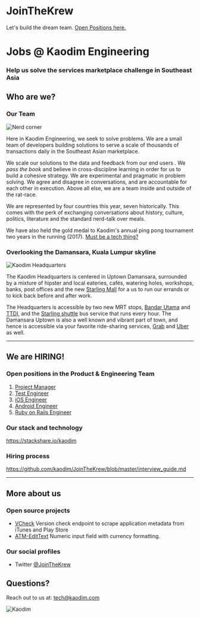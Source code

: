 # JoinTheKrew
Let's build the dream team. [Open Positions here.](#open-positions-in-the-product--engineering-team)


# Jobs @ Kaodim Engineering

### Help us solve the services marketplace challenge in Southeast Asia


## Who are we?


### Our Team

![Nerd corner](https://lh3.googleusercontent.com/xzreoy9KOmeVF7AF8GukdQ3k6Q0nGYQBKkN6_R36KstxSmkWushsTfeGKxd0oX1T1kv-ynHO5quI7YINSVwNUWMua32fIU_aGC985olZi9bPRShOyaq15S8KLf120x-14h9ER3Gbjg=w1280-h960-no)

Here in Kaodim Engineering, we seek to solve problems. We are a small team of developers building solutions to serve a scale of thousands of transactions daily in the Southeast Asian marketplace. 

We scale our solutions to the data and feedback from our end users . We *pass the book* and believe in cross-discipline learning in order for us to build a cohesive strategy. We are experimental and pragmatic in problem solving. We agree and disagree in conversations, and are accountable for each other in execution. Above all else, we are a team inside and outside of the rat-race.

We are represented by four countries this year, seven historically. This comes with the perk of exchanging conversations about history, culture, politics, literature and the standard nerd-talk over meals. 

We have also held the gold medal to Kaodim's annual ping pong tournament two years in the running (2017). [Must be a tech thing?](http://jamesyu.org/2009/01/11/why-table-tennis-is-a-great-hacker-sport/)


### Overlooking the Damansara, Kuala Lumpur skyline

![Kaodim Headquarters](https://lh3.googleusercontent.com/BRjwGrcSH0Q4tl4_bMYkQUd11A8XWh23TC-FViqwcQc5l-PnKZuoXzsIUoi-LJhqRktkZf2Td4LPKqtz2ye2UPyPKXu2lYnWVffM2nSP25xOhMWSGZVmDniDccb2HTIXttEnefqEqnr7GaGAueV3pRe0J7KJFIlNjg5QLJPed4Dh_vOcFz9LlT0ddSoqhluFaHJbO-HFm36-pHhXF9QD3sjQM3Spbwa4rQj67W2mTLeoVLovqwAcI6ejKPaFAeNrJuo2jpRTTyyWsvPBB0aAao25z2vfoyBgm-4BsNH4wLyqoTxk0g982vSQ-hE-LxQ6WYWVqDSqzo4rtpBEE3McR_fsIv_lPyzXs4-I3gk1JeG9JgJS8MzFYGOeRQr_gI1fQAs9wbeFlqC4myKFWCkRYFVLSvwpFnWGjMikP1VFeduF3MDKh11_CsuzrQCrzrwPkqAO9R2ZJUHLN2X429AA0dq-gunau2qDq0u0E-ft1M_P5iLaO9i0rH7XXmQYs84UtZtOiK4PEbehfid1hZEmYfbTLnL1HNe_D3PMFpratZpgOcSFMJQbwnwxWTgwCNNKHzvVjHvsGWErs85cpUO6GlAosxC5QkDifNNnl-OlKIVhTnTyyXqMJ-4x7j3X68Bxk3e3VMDTVoyYg1vqsSZ7EOl6zv2aEbXyDh0dnnbV3Y9lpQ=w1613-h960-no)

The Kaodim Headquarters is centered in Uptown Damansara, surrounded by a mixture of hipster and local eateries, cafés, watering holes, workshops, banks, post offices and the new [Starling Mall](https://www.thestarling.com.my/) for a us to run our errands or to kick back before and after work.

The Headquarters is accessible by two new MRT stops, [Bandar Utama](http://www.mrt.com.my/stations/Bandar_Utama_Station.htm) and [TTDI](http://www.mrt.com.my/stations/Taman_Tun_Dr_Ismail_Station.htm), and the [Starling shuttle](http://www.duptown.com/getting-to/public-transport) bus service that runs every hour. The Damansara Uptown is also a well known and vibrant part of town, and hence is accessible via your favorite ride-sharing services, [Grab](https://www.grab.com/my/) and [Uber](https://www.uber.com/en-MY/cities/kuala-lumpur/) as well.


<!--
---
## Why to join a startup?
-->

---

## We are HIRING! 
### Open positions in the Product & Engineering Team 

1. [Project Manager](http://careers.kaodim.com/posts/project-manager)
1. [Test Engineer](http://careers.kaodim.com/posts/quality-assurance-engineer)
1. [iOS Engineer](http://careers.kaodim.com/posts/ios-mobile-application-engineer)
1. [Android Engineer](http://careers.kaodim.com/posts/android-engineer-regional)
1. [Ruby on Rails Engineer](http://careers.kaodim.com/posts/back-end-developer)

<!--
### Our core values
--->

<!--
### Why should you join us? 
### We are agile 
-->

### Our stack and technology
https://stackshare.io/kaodim


### Hiring process
https://github.com/kaodim/JoinTheKrew/blob/master/interview_guide.md

<!--
### Compensation and perks 
-->
---

## More about us
### Open source projects

* [VCheck](https://github.com/kaodim/store-scrape)
    Version check endpoint to scrape application metadata from iTunes and Play Store
* [ATM-EditText](https://github.com/kaodim/ATM-EditText)
    Numeric input field with currency formatting.
    
### Our social profiles
* Twitter [@JoinTheKrew](https://twitter.com/JoinTheKrew)

## Questions?
Reach out to us at: [tech@kaodim.com](mailto:tech@kaodim.com)

![Kaodim](https://d2h27eox9il2f2.cloudfront.net/kaodim-logo-small-red%402x.png)

